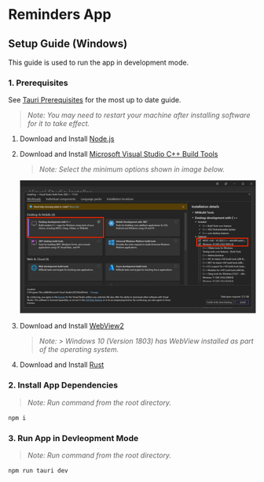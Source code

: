 # Reminders App

## Setup Guide (Windows)

This guide is used to run the app in development mode.

### 1. Prerequisites

See [Tauri Prerequisites](https://tauri.app/v1/guides/getting-started/prerequisites) for the most up to date guide.

> _Note: You may need to restart your machine after installing software for it to take effect._

1. Download and Install [Node.js](https://nodejs.org/en/download)

2. Download and Install [Microsoft Visual Studio C++ Build Tools](https://visualstudio.microsoft.com/visual-cpp-build-tools/)

   > _Note: Select the minimum options shown in image below._

   ![Microsoft Visual Studio C++ Build Tools - Helper Image](assets/microsoft-visual-studio-c++-build-tools-helper-image.png)

3. Download and Install [WebView2](https://developer.microsoft.com/en-us/microsoft-edge/webview2/#download-section)

   > _Note: > Windows 10 (Version 1803) has WebView installed as part of the operating system._

4. Download and Install [Rust](https://www.rust-lang.org/tools/install)

### 2. Install App Dependencies

> _Note: Run command from the root directory._

```sh
npm i
```

### 3. Run App in Devleopment Mode

> _Note: Run command from the root directory._

```sh
npm run tauri dev
```
